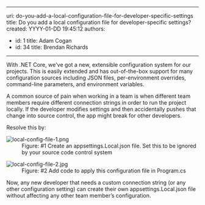 

---
uri: do-you-add-a-local-configuration-file-for-developer-specific-settings
title: Do you add a local configuration file for developer-specific settings?
created: YYYY-01-DD 19:45:12
authors:
  - id: 1
    title: Adam Cogan
  - id: 34
    title: Brendan Richards
---




<span class='intro'> <p>With .NET Core, we've got a new, extensible configuration system for our projects. This is easily extended and has out-of-the-box support for many configuration sources including JSON files, per-environment overrides, command-line parameters, and environment variables.</p><p>A common source of pain when working in a team is when different team members require different connection strings in order to run the project locally. If the developer modifies settings and then accidentally pushes that change into source control, the app might break for other developers.</p> </span>

<p>Resolve this by&#58;</p><dl class="image"><dt><img src="/PublishingImages/local-config-file-1.png" alt="local-config-file-1.png" /></dt><dd>Figure&#58; #1 Create an appsettings.Local.json file. Set this to be ignored by your source code control system</dd></dl><dl class="image"><dt><img src="/PublishingImages/local-config-file-2.jpg" alt="local-config-file-2.jpg" /></dt><dd>Figure&#58; #2 ​Add code to apply this configuration file in Program.cs</dd></dl><p>Now, any new developer that needs a custom connection string (or any other configuration setting) can create their own appsettings.Local.json file without affecting any other team member’s configuration.</p>


